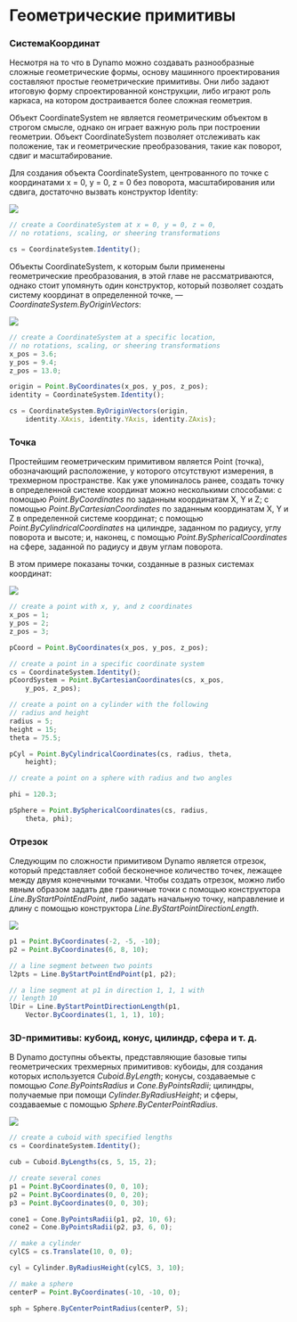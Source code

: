 # Геометрические примитивы

### СистемаКоординат

Несмотря на то что в Dynamo можно создавать разнообразные сложные геометрические формы, основу машинного проектирования составляют простые геометрические примитивы. Они либо задают итоговую форму спроектированной конструкции, либо играют роль каркаса, на котором достраивается более сложная геометрия.

Объект CoordinateSystem не является геометрическим объектом в строгом смысле, однако он играет важную роль при построении геометрии. Объект CoordinateSystem позволяет отслеживать как положение, так и геометрические преобразования, такие как поворот, сдвиг и масштабирование.

Для создания объекта CoordinateSystem, центрованного по точке с координатами x = 0, y = 0, z = 0 без поворота, масштабирования или сдвига, достаточно вызвать конструктор Identity:

![](../images/8-2/2/GeometricPrimitives\_01.png)

```js
// create a CoordinateSystem at x = 0, y = 0, z = 0,
// no rotations, scaling, or sheering transformations

cs = CoordinateSystem.Identity();
```

Объекты CoordinateSystem, к которым были применены геометрические преобразования, в этой главе не рассматриваются, однако стоит упомянуть один конструктор, который позволяет создать систему координат в определенной точке, — _CoordinateSystem.ByOriginVectors_:

![](../images/8-2/2/GeometricPrimitives\_02.png)

```js
// create a CoordinateSystem at a specific location,
// no rotations, scaling, or sheering transformations
x_pos = 3.6;
y_pos = 9.4;
z_pos = 13.0;

origin = Point.ByCoordinates(x_pos, y_pos, z_pos);
identity = CoordinateSystem.Identity();

cs = CoordinateSystem.ByOriginVectors(origin,
    identity.XAxis, identity.YAxis, identity.ZAxis);
```

### Точка

Простейшим геометрическим примитивом является Point (точка), обозначающий расположение, у которого отсутствуют измерения, в трехмерном пространстве. Как уже упоминалось ранее, создать точку в определенной системе координат можно несколькими способами: с помощью _Point.ByCoordinates_ по заданным координатам X, Y и Z; с помощью _Point.ByCartesianCoordinates_ по заданным координатам X, Y и Z в определенной системе координат; с помощью _Point.ByCylindricalCoordinates_ на цилиндре, заданном по радиусу, углу поворота и высоте; и, наконец, с помощью _Point.BySphericalCoordinates_ на сфере, заданной по радиусу и двум углам поворота.

В этом примере показаны точки, созданные в разных системах координат:

![](../images/8-2/2/GeometricPrimitives\_03.png)

```js
// create a point with x, y, and z coordinates
x_pos = 1;
y_pos = 2;
z_pos = 3;

pCoord = Point.ByCoordinates(x_pos, y_pos, z_pos);

// create a point in a specific coordinate system
cs = CoordinateSystem.Identity();
pCoordSystem = Point.ByCartesianCoordinates(cs, x_pos,
    y_pos, z_pos);

// create a point on a cylinder with the following
// radius and height
radius = 5;
height = 15;
theta = 75.5;

pCyl = Point.ByCylindricalCoordinates(cs, radius, theta,
    height);

// create a point on a sphere with radius and two angles

phi = 120.3;

pSphere = Point.BySphericalCoordinates(cs, radius,
    theta, phi);
```

### Отрезок&#x20;

Следующим по сложности примитивом Dynamo является отрезок, который представляет собой бесконечное количество точек, лежащее между двумя конечными точками. Чтобы создать отрезок, можно либо явным образом задать две граничные точки с помощью конструктора _Line.ByStartPointEndPoint_, либо задать начальную точку, направление и длину с помощью конструктора _Line.ByStartPointDirectionLength_.

![](../images/8-2/2/GeometricPrimitives\_04.png)

```js
p1 = Point.ByCoordinates(-2, -5, -10);
p2 = Point.ByCoordinates(6, 8, 10);

// a line segment between two points
l2pts = Line.ByStartPointEndPoint(p1, p2);

// a line segment at p1 in direction 1, 1, 1 with
// length 10
lDir = Line.ByStartPointDirectionLength(p1,
    Vector.ByCoordinates(1, 1, 1), 10);
```

### 3D-примитивы: кубоид, конус, цилиндр, сфера и т. д.

В Dynamo доступны объекты, представляющие базовые типы геометрических трехмерных примитивов: кубоиды, для создания которых используется _Cuboid.ByLength_; конусы, создаваемые с помощью _Cone.ByPointsRadius_ и _Cone.ByPointsRadii_; цилиндры, получаемые при помощи _Cylinder.ByRadiusHeight_; и сферы, создаваемые с помощью _Sphere.ByCenterPointRadius_.

![](../images/8-2/2/GeometricPrimitives\_05.png)

```js
// create a cuboid with specified lengths
cs = CoordinateSystem.Identity();

cub = Cuboid.ByLengths(cs, 5, 15, 2);

// create several cones
p1 = Point.ByCoordinates(0, 0, 10);
p2 = Point.ByCoordinates(0, 0, 20);
p3 = Point.ByCoordinates(0, 0, 30);

cone1 = Cone.ByPointsRadii(p1, p2, 10, 6);
cone2 = Cone.ByPointsRadii(p2, p3, 6, 0);

// make a cylinder
cylCS = cs.Translate(10, 0, 0);

cyl = Cylinder.ByRadiusHeight(cylCS, 3, 10);

// make a sphere
centerP = Point.ByCoordinates(-10, -10, 0);

sph = Sphere.ByCenterPointRadius(centerP, 5);
```
